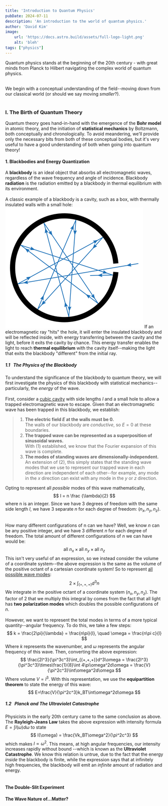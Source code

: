 ```yaml
---
title: 'Introduction to Quantum Physics'
pubDate: 2024-07-11
description: 'An introduction to the world of quantum physics.'
author: 'David Kim'
image:
    url: 'https://docs.astro.build/assets/full-logo-light.png'
    alt: 'bleh'
tags: ["physics"]
---
```

Quantum physics stands at the beginning of the 20th century - with great minds from Planck to Hilbert 
navigating the complex world of quantum physics.<br><br>

We begin with a conceptual understanding of the field--moving down from our classical world (or should 
we say moving *smaller*?). <br><br>

### I. The Birth of Quantum Theory
Quantum theory goes hand-in-hand with the emergence of the **Bohr model** in atomic theory, and the 
initiation of **statistical mechanics** by Boltzmann, both conceptually and chronologically. To avoid 
meandering, we'll provide only the necessary bits from both of these conceptual bodies, but it's very useful 
to have a good understanding of both when going into quantum theory!

#### **1. Blackbodies and Energy Quantization**
A **blackbody** is an ideal object that absorbs all electromagnetic waves, regardless of the wave frequency 
and angle of incidence. Blackbody **radiation** is the radiation emitted by a blackbody in thermal equilibrium 
with its environment. 
<br><br>
A classic example of a blackbody is a cavity, such as a box, with thermally insulated walls with a small hole:
<img src='../../../public/assets/images/blog/quantum-intro/blackbody.png' class='mx-auto max-w-52 max-h-52'>
If an electromagnetic ray "hits" the hole, it will enter the insulated blackbody and will be reflected inside, 
with energy transferring between the cavity and the light, before it exits the cavity by chance. This energy 
transfer enables the light to reach **thermal equilibrium** with the cavity itself--making the light that exits the 
blackbody "different" from the initial ray.

##### 1.1 &nbsp; The Physics of the Blackbody
To understand the significance of the blackbody to quantum theory, we will first investigate the physics of
this blackbody with statistical mechanics--particularly, the *energy* of the wave.
<br><br>
First, consider a <u>cubic cavity</u> with side lengths $l$ and a small hole to allow a trapped electromagnetic wave
to escape. Given that an electromagnetic wave has been trapped in this blackbody, we establish:
> 1. **The electric field $E$ at the walls must be $0$.** <br>
> The walls of our blackbody are *conductive*, so $E=0$ at these boundaries.
> 2. **The trapped wave can be represented as a superposition of sinusoidal waves.** <br>
> With (1) established, we know that the Fourier expansion of this wave is complete.
> 3. **The modes of standing waves are dimensionally-independent.**<br>
> An extension of (2), this simply states that the standing wave modes that we use to represent our trapped wave
> in each direction are independent of each other--for example, any mode in the $x$ direction can exist with any
> mode in the $y$ or $z$ direction.

Opting to represent all *possible* modes of this wave mathematically, 
$$
l = n \frac {\lambda}{2}
$$
where n is an integer. Since we have 3 degrees of freedom with the same side length $l$, we have 3 separate
$n$ for each degree of freedom: $(n_x, n_y, n_z)$. <br><br>

How many different configurations of n can we have? Well, we know $n$ can be any positive integer, and we have
3 different $n$ for each degree of freedom. The total amount of different configurations of $n$ we can have 
would be:
$$
\text{all }n_x \times \text{all }n_y \times \text{all }n_z
$$
This isn't very useful of an expression, so we instead consider the volume of a coordinate system--the above
expression is the same as the volume of the positive octant of a cartesian coordinate system! So to represent
<u>all possible wave modes</u>:
$$
2 \times \int_{(+, +, +)}d^3n
$$
We integrate in the positive octant of a coordinate system $(n_x, n_y, n_z)$. The factor of 2 that we multiply
this integral by comes from the fact that all light has **two polarization modes** which doubles the
possible configurations of $n$.<br><br>
However, we want to represent the total modes in terms of a more typical quantity--angular frequency. To do this, 
we take a few steps:
$$
k = \frac{2\pi}{\lambda} = \frac{n\pi}{l}, \quad \omega = \frac{n\pi c}{l}
$$
Where $k$ represents the wavenumber, and $\omega$ represents the angular frequency of this wave. Then, converting
the above expression:
$$
\frac{2l^3}{\pi^3c^3}\int_{(+,+,+)}d^3\omega = \frac{2l^3}{\pi^3c^3}\times\frac{1}{8}\int 4\pi\omega^2d\omega = \frac{V}{\pi^2c^3}\int\omega^2d\omega 
$$
Where volume $V = l^3$. With this representation, we use the **equipartition theorem** to state the energy of this wave:
$$
E=\frac{V}{\pi^2c^3}k_BT\int\omega^2d\omega
$$

##### 1.2 &nbsp; Planck and The Ultraviolet Catastrophe
Physicists in the early 20th century came to the same conclusion as above. The **Rayleigh-Jeans Law** takes the 
above expression with intensity formula $E = \int I(\omega)d\omega$ to state
$$
I(\omega) = \frac{Vk_BT\omega^2}{\pi^2c^3}
$$
which makes $I\propto\omega^2$. This means, at high angular frequencies, our intensity increases rapidly without bound
--which is known as the **Ultraviolet Catastrophe**. We know this relation is untrue, due to the fact that the energy *inside*
the blackbody is finite, while the expression says that at infinitely high frequencies, the blackbody will emit an *infinite*
amount of radiation and energy. <br><br>

#### **The Double-Slit Experiment**

#### **The Wave Nature of...Matter?**
